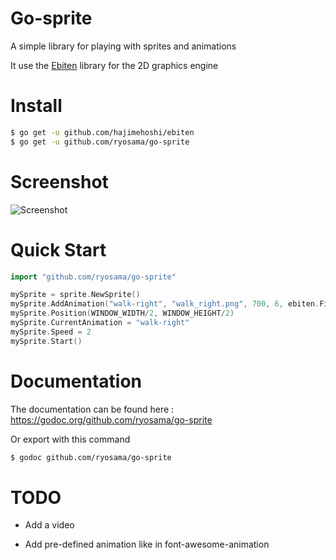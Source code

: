 Go-sprite
=======

A simple library for playing with sprites and animations

It use the [Ebiten](https://github.com/hajimehoshi/ebiten) library for the 2D graphics engine

Install
=======

```bash
$ go get -u github.com/hajimehoshi/ebiten
$ go get -u github.com/ryosama/go-sprite
```

Screenshot
===========

![Screenshot](https://github.com/ryosama/go-sprite/raw/master/screenshot1.png "Screenshot")

Quick Start
===========

```Go
import "github.com/ryosama/go-sprite"

mySprite = sprite.NewSprite()
mySprite.AddAnimation("walk-right",	"walk_right.png", 700, 6, ebiten.FilterDefault)
mySprite.Position(WINDOW_WIDTH/2, WINDOW_HEIGHT/2)
mySprite.CurrentAnimation = "walk-right"
mySprite.Speed = 2
mySprite.Start()
```

Documentation
=============

The documentation can be found here : https://godoc.org/github.com/ryosama/go-sprite

Or export with this command

```bash
$ godoc github.com/ryosama/go-sprite
```

TODO
====

- Add a video

- Add pre-defined animation like in font-awesome-animation